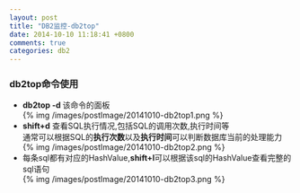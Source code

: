 ```yaml
---
layout: post
title: "DB2监控-db2top"
date: 2014-10-10 11:18:41 +0800
comments: true
categories: db2
---
```

### db2top命令使用
* **db2top -d <dbname>**  该命令的面板  
{% img /images/postImage/20141010-db2top1.png %}
* **shift+d** 查看SQL执行情况,包括SQL的调用次数,执行时间等  
  通常可以根据SQL的**执行次数**以及**执行时间**可以判断数据库当前的处理能力
{% img /images/postImage/20141010-db2top2.png %}
* 每条sql都有对应的HashValue,**shift+l**可以根据该sql的HashValue查看完整的sql语句  
{% img /images/postImage/20141010-db2top3.png %}
